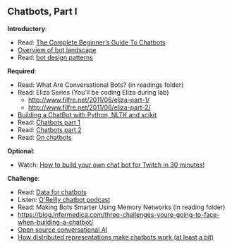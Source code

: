 Chatbots, Part I
-----

__Introductory__:

- Read: [The Complete Beginner’s Guide To Chatbots](https://chatbotsmagazine.com/the-complete-beginner-s-guide-to-chatbots-8280b7b906ca#.z0iko4mcm)
- [Overview of bot landscape](https://www.oreilly.com/ideas/an-overview-of-the-bot-landscape)
- Read: [bot design patterns](http://willschenk.com/bot-design-patterns/)

__Required__:

- Read: What Are Conversational Bots? (in readings folder)
- Read: Eliza Series (You'll be coding Eliza during lab)
    - http://www.filfre.net/2011/06/eliza-part-1/
    - http://www.filfre.net/2011/06/eliza-part-2/
- [Building a ChatBot with Python, NLTK and scikit](https://www.youtube.com/watch?v=S-RLVBz3CrM)
- Read: [Chatbots part 1](http://www.wildml.com/2016/04/deep-learning-for-chatbots-part-1-introduction/)
- Read: [Chatbots part 2](http://www.wildml.com/2016/07/deep-learning-for-chatbots-2-retrieval-based-model-tensorflow/)
- Read: [On chatbots](https://blog.acolyer.org/2016/06/27/on-chatbots/)

__Optional__:

+ Watch: [How to build your own chat bot for Twitch in 30 minutes! ](https://www.youtube.com/watch?v=T8DLwACpe3o)

__Challenge__:

- Read: [Data for chatbots](https://blog.acolyer.org/2016/06/28/-a-survey-of-available-corpora-for-building-data-driven-dialogue-systems/) 
- Listen: [O'Reilly chatbot podcast](https://www.oreilly.com/topics/oreilly-bots-podcast)
- Read: Making Bots Smarter Using Memory Networks (in reading folder)
- https://blog.infermedica.com/three-challenges-youre-going-to-face-when-building-a-chatbot/
- [Open source conversational AI](https://rasa.ai/)
- [How distributed representations make chatbots work (at least a bit)](https://www.youtube.com/watch?v=MpmHRZSeWpM)
